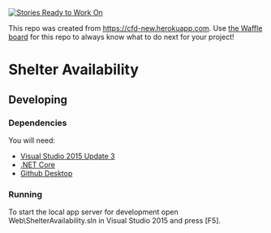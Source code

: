 [![Stories Ready to Work On](https://badge.waffle.io/codefordenver/shelter-availability.svg?label=ready&title=Cards%20Ready%20To%20Work%20On)](https://waffle.io/codefordenver/shelter-availability)

This repo was created from https://cfd-new.herokuapp.com. Use [the Waffle board](https://waffle.io/codefordenver/shelter-availability) for this repo to always know what to do next for your project!

# Shelter Availability

## Developing

### Dependencies
You will need:
- [Visual Studio 2015 Update 3](http://www.asp.net/)
- [.NET Core](http://www.asp.net/)
- [Github Desktop](https://desktop.github.com/)

### Running
To start the local app server for development open Web\ShelterAvailability.sln in Visual Studio 2015 and press [F5].
